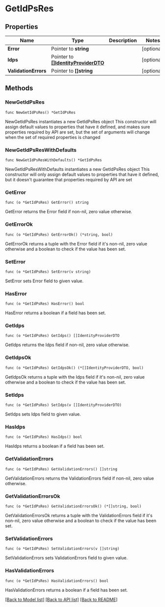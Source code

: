 # GetIdPsRes

## Properties

Name | Type | Description | Notes
------------ | ------------- | ------------- | -------------
**Error** | Pointer to **string** |  | [optional] 
**Idps** | Pointer to [**[]IdentityProviderDTO**](IdentityProviderDTO.md) |  | [optional] 
**ValidationErrors** | Pointer to **[]string** |  | [optional] 

## Methods

### NewGetIdPsRes

`func NewGetIdPsRes() *GetIdPsRes`

NewGetIdPsRes instantiates a new GetIdPsRes object
This constructor will assign default values to properties that have it defined,
and makes sure properties required by API are set, but the set of arguments
will change when the set of required properties is changed

### NewGetIdPsResWithDefaults

`func NewGetIdPsResWithDefaults() *GetIdPsRes`

NewGetIdPsResWithDefaults instantiates a new GetIdPsRes object
This constructor will only assign default values to properties that have it defined,
but it doesn't guarantee that properties required by API are set

### GetError

`func (o *GetIdPsRes) GetError() string`

GetError returns the Error field if non-nil, zero value otherwise.

### GetErrorOk

`func (o *GetIdPsRes) GetErrorOk() (*string, bool)`

GetErrorOk returns a tuple with the Error field if it's non-nil, zero value otherwise
and a boolean to check if the value has been set.

### SetError

`func (o *GetIdPsRes) SetError(v string)`

SetError sets Error field to given value.

### HasError

`func (o *GetIdPsRes) HasError() bool`

HasError returns a boolean if a field has been set.

### GetIdps

`func (o *GetIdPsRes) GetIdps() []IdentityProviderDTO`

GetIdps returns the Idps field if non-nil, zero value otherwise.

### GetIdpsOk

`func (o *GetIdPsRes) GetIdpsOk() (*[]IdentityProviderDTO, bool)`

GetIdpsOk returns a tuple with the Idps field if it's non-nil, zero value otherwise
and a boolean to check if the value has been set.

### SetIdps

`func (o *GetIdPsRes) SetIdps(v []IdentityProviderDTO)`

SetIdps sets Idps field to given value.

### HasIdps

`func (o *GetIdPsRes) HasIdps() bool`

HasIdps returns a boolean if a field has been set.

### GetValidationErrors

`func (o *GetIdPsRes) GetValidationErrors() []string`

GetValidationErrors returns the ValidationErrors field if non-nil, zero value otherwise.

### GetValidationErrorsOk

`func (o *GetIdPsRes) GetValidationErrorsOk() (*[]string, bool)`

GetValidationErrorsOk returns a tuple with the ValidationErrors field if it's non-nil, zero value otherwise
and a boolean to check if the value has been set.

### SetValidationErrors

`func (o *GetIdPsRes) SetValidationErrors(v []string)`

SetValidationErrors sets ValidationErrors field to given value.

### HasValidationErrors

`func (o *GetIdPsRes) HasValidationErrors() bool`

HasValidationErrors returns a boolean if a field has been set.


[[Back to Model list]](../README.md#documentation-for-models) [[Back to API list]](../README.md#documentation-for-api-endpoints) [[Back to README]](../README.md)


